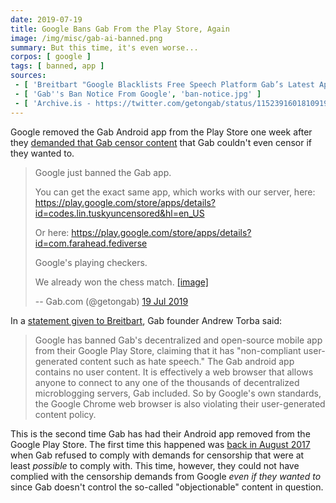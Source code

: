 ```yaml
---
date: 2019-07-19
title: Google Bans Gab From the Play Store, Again
image: /img/misc/gab-ai-banned.png
summary: But this time, it's even worse...
corpos: [ google ]
tags: [ banned, app ]
sources:
 - [ 'Breitbart "Google Blacklists Free Speech Platform Gab’s Latest App" by Lucas Nolan', 'https://www.breitbart.com/tech/2019/07/20/google-blacklists-free-speech-platform-gabs-latest-app/' ]
 - [ 'Gab''s Ban Notice From Google', 'ban-notice.jpg' ]
 - [ 'Archive.is - https://twitter.com/getongab/status/1152391601810919424', 'https://archive.is/bxOln' ]
---
```


Google removed the Gab Android app from the Play Store one week after they [demanded that Gab censor content](/e/google-gives-gab-a-week-to-censor-uncensorable-content/) that Gab couldn't even censor if they wanted to.

> Google just banned the Gab app. 
>
> You can get the exact same app, which works with our server, here: https://play.google.com/store/apps/details?id=codes.lin.tuskyuncensored&hl=en_US
>
> Or here: https://play.google.com/store/apps/details?id=com.farahead.fediverse
>
> Google's playing checkers. 
>
> We already won the chess match. [[image]](ban-notice.jpg)
>
> -- Gab.com (@getongab) [19 Jul 2019](https://archive.is/bxOln)

In a [statement given to Breitbart](https://www.breitbart.com/tech/2019/07/20/google-blacklists-free-speech-platform-gabs-latest-app/), Gab founder Andrew Torba said:
> Google has banned Gab's decentralized and open-source mobile app from their Google Play Store, claiming that it has "non-compliant user-generated content such as hate speech."
> The Gab android app contains no user content.
> It is effectively a web browser that allows anyone to connect to any one of the thousands of decentralized microblogging servers, Gab included.
> So by Google's own standards, the Google Chrome web browser is also violating their user-generated content policy.

This is the second time Gab has had their Android app removed from the Google Play Store.
The first time this happened was [back in August 2017](/e/google-removes-gab-from-play-store/) when Gab refused to comply with demands for censorship that were at least _possible_ to comply with.
This time, however, they could not have complied with the censorship demands from Google _even if they wanted to_ since Gab doesn't control the so-called "objectionable" content in question.
